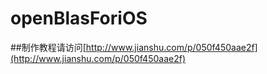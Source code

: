 # openBlasForiOS

##制作教程请访问[http://www.jianshu.com/p/050f450aae2f](http://www.jianshu.com/p/050f450aae2f)